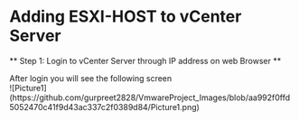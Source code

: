 # Adding ESXI-HOST to vCenter Server
** Step 1: Login to vCenter Server through IP address on web Browser **
<p/> After login you will see the following screen <br/>
![Picture1](https://github.com/gurpreet2828/VmwareProject_Images/blob/aa992f0ffd5052470c41f9d43ac337c2f0389d84/Picture1.png)
